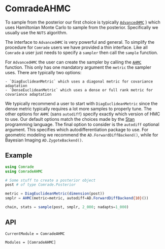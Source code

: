 # ComradeAHMC

To sample from the posterior our first choice is typically [`AdvancedHMC`](https://github.com/TuringLang/AdvancedHMC.jl)
) which uses Hamiltonian Monte Carlo to sample from the posterior. Specifically we usually use the `NUTS` algorithm. 

The interface to `AdvancedHMC` is very powerful and general. To simplify 
the procedure for `Comrade` users we have provided a thin interface. 
Like all `Comrade` a user just needs to specify a `sampler` then call 
the `sample` function.

For `AdvancedHMC` the user can create the sampler by calling the [`AHMC`](@ref) function. This only has one mandatory argument the `metric` the sampler uses. There are typically two options:

    - `DiagEuclideanMetric` which uses a diagonal metric for covariance adaptation
    - `DenseEuclideanMetric` which uses a dense or full rank metric for covariance adaptation

We typically recommend a user to start with `DiagEuclideanMetric` since the dense metric typically requires a lot more samples to properly tune. 
The other options for `AHMC` (sans `autodiff`) specify exactly which version of HMC to use. Our default options match the choices made by the [Stan](https://mc-stan.org/) programming language. The final option to consider is the `autodiff` optional argument. This specifies which autodifferentiation package to use. For geometric modeling we recommend the `AD.ForwardDiffBackend()`, while for Bayesian Imaging `AD.ZygoteBackend()`. 

## Example 

```julia
using Comrade
using ComradeAHMC

# Some stuff to create a posterior object
post # of type Comrade.Posterior

metric = DiagEuclideanMetric(dimension(post))
smplr = AHMC(metric=metric, autodiff=AD.ForwardDiffBackend{10}())

chain, stats = sample(post, smplr, 2_000; nadapts=1_000)
```

## API

```@meta
CurrentModule = ComradeAHMC
```

```@autodocs
Modules = [ComradeAHMC]
```

